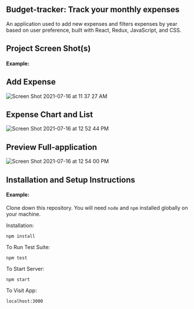 ## Budget-tracker: Track your monthly expenses

An application used to add new expenses and filters expenses by year based on user preference, built with React, Redux, JavaScript, and CSS.

## Project Screen Shot(s)

#### Example:   

## Add Expense
![Screen Shot 2021-07-16 at 11 37 27 AM](https://user-images.githubusercontent.com/76573662/125989166-75c06724-9eac-4d08-ac93-f5d8e01f7ba2.png)

## Expense Chart and List
![Screen Shot 2021-07-16 at 12 52 44 PM](https://user-images.githubusercontent.com/76573662/125989170-182cf86f-2a02-4ae2-aedb-5e102973bbb5.png)

## Preview Full-application
![Screen Shot 2021-07-16 at 12 54 00 PM](https://user-images.githubusercontent.com/76573662/125989391-acf92a01-6ce8-4852-a2c3-5d74721ede33.png)




## Installation and Setup Instructions

#### Example:  

Clone down this repository. You will need `node` and `npm` installed globally on your machine.  

Installation:

`npm install`  

To Run Test Suite:  

`npm test`  

To Start Server:

`npm start`  

To Visit App:

`localhost:3000`  
